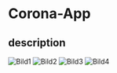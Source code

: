 # Corona-App


## description

![Bild1](https://user-images.githubusercontent.com/71763688/94070138-fe15ab00-fdf1-11ea-8c5f-d20fa067d561.png)
![Bild2](https://user-images.githubusercontent.com/71763688/94070143-feae4180-fdf1-11ea-8e93-a52b760f0569.png)
![Bild3](https://user-images.githubusercontent.com/71763688/94070145-feae4180-fdf1-11ea-933c-7d538683ef7d.png)
![Bild4](https://user-images.githubusercontent.com/71763688/94070146-feae4180-fdf1-11ea-8fdb-b6baf1f288fa.png)
